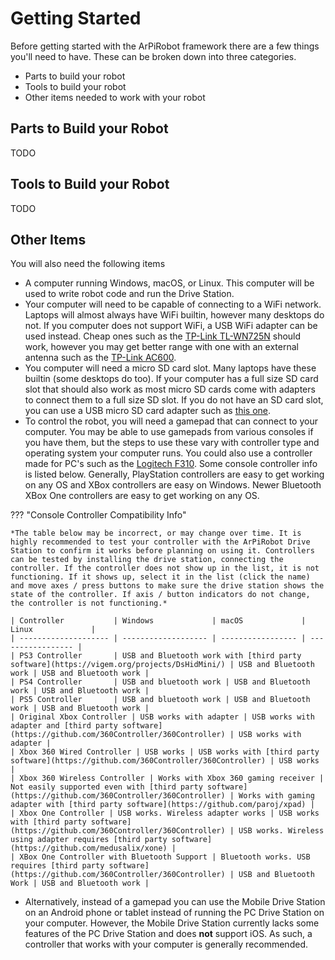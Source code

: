 # Getting Started

Before getting started with the ArPiRobot framework there are a few things you'll need to have. These can be broken down into three categories.
- Parts to build your robot
- Tools to build your robot
- Other items needed to work with your robot


## Parts to Build your Robot

TODO


## Tools to Build your Robot

TODO


## Other Items

You will also need the following items

- A computer running Windows, macOS, or Linux. This computer will be used to write robot code and run the Drive Station.
- Your computer will need to be capable of connecting to a WiFi network. Laptops will almost always have WiFi builtin, however many desktops do not. If you computer does not support WiFi, a USB WiFi adapter can be used instead. Cheap ones such as the [TP-Link TL-WN725N](https://www.amazon.com/TP-Link-wireless-network-Adapter-SoftAP/dp/B008IFXQFU) should work, however you may get better range with one with an external antenna such as the [TP-Link AC600](https://www.amazon.com/dp/B07P5PRK7J/).
- You computer will need a micro SD card slot. Many laptops have these builtin (some desktops do too). If your computer has a full size SD card slot that should also work as most micro SD cards come with adapters to connect them to a full size SD slot. If you do not have an SD card slot, you can use a USB micro SD card adapter such as [this one](https://www.amazon.com/Sabrent-SuperSpeed-Windows-Certain-Android/dp/B00OJ5WBUE/).
- To control the robot, you will need a gamepad that can connect to your computer. You may be able to use gamepads from various consoles if you have them, but the steps to use these vary with controller type and operating system your computer runs. You could also use a controller made for PC's such as the [Logitech F310](https://www.amazon.com/Logitech-940-000110-Gamepad-F310/dp/B003VAHYQY). Some console controller info is listed below. Generally, PlayStation controllers are easy to get working on any OS and XBox controllers are easy on Windows. Newer Bluetooth XBox One controllers are easy to get working on any OS.

??? "Console Controller Compatibility Info"

    *The table below may be incorrect, or may change over time. It is highly recommended to test your controller with the ArPiRobot Drive Station to confirm it works before planning on using it. Controllers can be tested by installing the drive station, connecting the controller. If the controller does not show up in the list, it is not functioning. If it shows up, select it in the list (click the name) and move axes / press buttons to make sure the drive station shows the state of the controller. If axis / button indicators do not change, the controller is not functioning.*

    | Controller           | Windows             | macOS             | Linux             |
    | -------------------- | ------------------- | ----------------- | ----------------- |
    | PS3 Controller       | USB and Bluetooth work with [third party software](https://vigem.org/projects/DsHidMini/) | USB and Bluetooth work | USB and Bluetooth work |
    | PS4 Controller       | USB and bluetooth work | USB and Bluetooth work | USB and Bluetooth work |
    | PS5 Controller       | USB and bluetooth work | USB and Bluetooth work | USB and Bluetooth work |
    | Original Xbox Controller | USB works with adapter | USB works with adapter and [third party software](https://github.com/360Controller/360Controller) | USB works with adapter | 
    | Xbox 360 Wired Controller | USB works | USB works with [third party software](https://github.com/360Controller/360Controller) | USB works |
    | Xbox 360 Wireless Controller | Works with Xbox 360 gaming receiver | Not easily supported even with [third party software](https://github.com/360Controller/360Controller) | Works with gaming adapter with [third party software](https://github.com/paroj/xpad) |
    | Xbox One Controller | USB works. Wireless adapter works | USB works with [third party software](https://github.com/360Controller/360Controller) | USB works. Wireless using adapter requires [third party software](https://github.com/medusalix/xone) |
    | XBox One Controller with Bluetooth Support | Bluetooth works. USB requires [third party software](https://github.com/360Controller/360Controller) | USB and Bluetooth Work | USB and Bluetooth work |
- Alternatively, instead of a gamepad you can use the Mobile Drive Station on an Android phone or tablet instead of running the PC Drive Station on your computer. However, the Mobile Drive Station currently lacks some features of the PC Drive Station and does **not** support iOS. As such, a controller that works with your computer is generally recommended.

<!--
## Robot Hardware
See [Supported Robot Hardware](./supportedhardware.md) section for a list of supported components and devices.

See the [Example Builds](./examplebuilds.md) section for a few tested configurations.

## Tools
- Examples of some of these items can be found on the [Supported Robot Hardware](./supportedhardware.md) page.
- Solder Iron (and solder, etc. Maybe just a basic kit)
- Wire strippers
- USB micro SD Card Reader
- Small screw drivers
- (Maybe) Multimeter (useful for debugging and a good tool to have around)

## Other Supplies
- Examples of some of these items can be found on the [Supported Robot Hardware](./supportedhardware.md) page.
- Jumper wires
- Hook and Loop tape (often incorrectly referred to as "Velcro")
- Electrical Tape
- Twist ties
-->